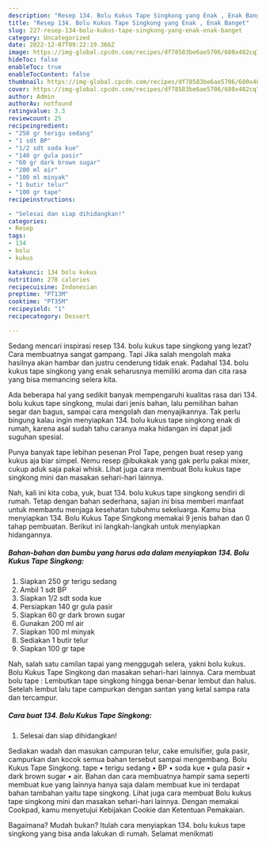 ```yaml
---
description: "Resep 134. Bolu Kukus Tape Singkong yang Enak , Enak Banget"
title: "Resep 134. Bolu Kukus Tape Singkong yang Enak , Enak Banget"
slug: 227-resep-134-bolu-kukus-tape-singkong-yang-enak-enak-banget
category: Uncategorized
date: 2022-12-07T09:22:19.366Z
image: https://img-global.cpcdn.com/recipes/df78583be6ae5706/680x482cq70/134-bolu-kukus-tape-singkong-foto-resep-utama.jpg
hideToc: false
enableToc: true
enableTocContent: false
thumbnail: https://img-global.cpcdn.com/recipes/df78583be6ae5706/680x482cq70/134-bolu-kukus-tape-singkong-foto-resep-utama.jpg
cover: https://img-global.cpcdn.com/recipes/df78583be6ae5706/680x482cq70/134-bolu-kukus-tape-singkong-foto-resep-utama.jpg
author: Admin
authorAv: notfound
ratingvalue: 3.3
reviewcount: 25
recipeingredient:
- "250 gr terigu sedang"
- "1 sdt BP"
- "1/2 sdt soda kue"
- "140 gr gula pasir"
- "60 gr dark brown sugar"
- "200 ml air"
- "100 ml minyak"
- "1 butir telur"
- "100 gr tape"
recipeinstructions:

- "Selesai dan siap dihidangkan!"
categories:
- Resep
tags:
- 134
- bolu
- kukus

katakunci: 134 bolu kukus 
nutrition: 278 calories
recipecuisine: Indonesian
preptime: "PT13M"
cooktime: "PT35M"
recipeyield: "1"
recipecategory: Dessert

---
```



Sedang mencari inspirasi resep 134. bolu kukus tape singkong yang lezat? Cara membuatnya sangat gampang. Tapi Jika salah mengolah maka hasilnya akan hambar dan justru cenderung tidak enak. Padahal 134. bolu kukus tape singkong yang enak seharusnya memiliki aroma dan cita rasa yang bisa memancing selera kita.


Ada beberapa hal yang sedikit banyak mempengaruhi kualitas rasa dari 134. bolu kukus tape singkong, mulai dari jenis bahan, lalu pemilihan bahan segar dan bagus, sampai cara mengolah dan menyajikannya. Tak perlu bingung kalau ingin menyiapkan 134. bolu kukus tape singkong enak di rumah, karena asal sudah tahu caranya maka hidangan ini dapat jadi suguhan spesial.

Punya banyak tape lebihan pesenan Prol Tape, pengen buat resep yang kukus aja biar simpel. Nemu resep @ibukakak yang gak perlu pakai mixer, cukup aduk saja pakai whisk. Lihat juga cara membuat Bolu kukus tape singkong mini dan masakan sehari-hari lainnya.


Nah, kali ini kita coba, yuk, buat 134. bolu kukus tape singkong sendiri di rumah. Tetap dengan bahan sederhana, sajian ini bisa memberi manfaat untuk membantu menjaga kesehatan tubuhmu sekeluarga. Kamu bisa menyiapkan 134. Bolu Kukus Tape Singkong memakai 9 jenis bahan dan 0 tahap pembuatan. Berikut ini langkah-langkah untuk menyiapkan hidangannya.

<!--inarticleads1-->

##### Bahan-bahan dan bumbu yang harus ada dalam menyiapkan 134. Bolu Kukus Tape Singkong:

1. Siapkan 250 gr terigu sedang
1. Ambil 1 sdt BP
1. Siapkan 1/2 sdt soda kue
1. Persiapkan 140 gr gula pasir
1. Siapkan 60 gr dark brown sugar
1. Gunakan 200 ml air
1. Siapkan 100 ml minyak
1. Sediakan 1 butir telur
1. Siapkan 100 gr tape


Nah, salah satu camilan tapai yang menggugah selera, yakni bolu kukus. Bolu Kukus Tape Singkong dan masakan sehari-hari lainnya. Cara membuat bolu tape : Lembutkan tape singkong hingga benar-benar lembut dan halus. Setelah lembut lalu tape campurkan dengan santan yang ketal sampa rata dan tercampur. 

<!--inarticleads2-->

##### Cara buat 134. Bolu Kukus Tape Singkong:


1. Selesai dan siap dihidangkan!

Sediakan wadah dan masukan campuran telur, cake emulsifier, gula pasir, campurkan dan kocok semua bahan tersebut sampai mengembang. Bolu Kukus Tape Singkong. tape • terigu sedang • BP • soda kue • gula pasir • dark brown sugar • air. Bahan dan cara membuatnya hampir sama seperti membuat kue yang lainnya hanya saja dalam membuat kue ini terdapat bahan tambahan yaitu tape singkong. Lihat juga cara membuat Bolu kukus tape singkong mini dan masakan sehari-hari lainnya. Dengan memakai Cookpad, kamu menyetujui Kebijakan Cookie dan Ketentuan Pemakaian. 

Bagaimana? Mudah bukan? Itulah cara menyiapkan 134. bolu kukus tape singkong yang bisa anda lakukan di rumah. Selamat menikmati
